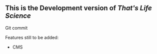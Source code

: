 ## This is the Development version of *That's Life Science*

Git commit

Features still to be added:
* CMS

